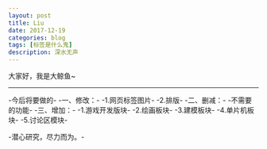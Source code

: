 ```yaml
---
layout: post
title: Liu
date: 2017-12-19
categories: blog
tags: [标签是什么鬼]
description: 深水无声
---
```


大家好，我是大鲸鱼~

-------------------
-今后将要做的-
-一、修改：-
-1.网页标签图片-
-2.排版-
-二、删减：-
-不需要的功能-
-三、增加：-
-1.游戏开发版块-
-2.绘画板块-
-3.建模板块-
-4.单片机板块-
-5.讨论区模块-


-潜心研究，尽力而为。-












